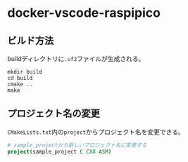 # docker-vscode-raspipico

## ビルド方法
buildディレクトリに`.uf2`ファイルが生成される。
```console
mkdir build
cd build
cmake ..
make
```

## プロジェクト名の変更
`CMakeLists.txt`内の`project`からプロジェクト名を変更できる。
```cmake
# sample_projectから新しいプロジェクト名に変更する
project(sample_project C CXX ASM) 
```
